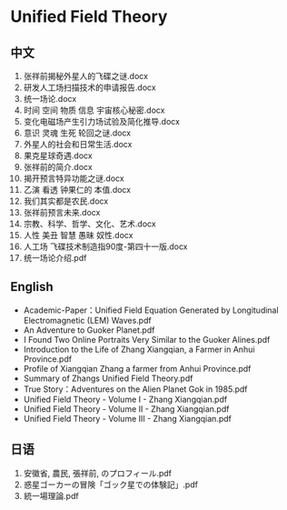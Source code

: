 # Unified Field Theory

## 中文

1. 张祥前揭秘外星人的飞碟之谜.docx
2. 研发人工场扫描技术的申请报告.docx
3. 统一场论.docx
4. 时间 空间  物质 信息 宇宙核心秘密.docx
5. 变化电磁场产生引力场试验及简化推导.docx
6. 意识 灵魂  生死 轮回之谜.docx
7. 外星人的社会和日常生活.docx
8. 果克星球奇遇.docx
9. 张祥前的简介.docx
10. 揭开预言特异功能之谜.docx
11. 乙演 看透 钟果仁的 本值.docx
12. 我们其实都是农民.docx
13. 张祥前预言未来.docx
14. 宗教、科学、哲学、文化、艺术.docx
15. 人性 美丑 智慧 愚昧 奴性.docx
16. 人工场 飞碟技术制造指90度-第四十一版.docx
17. 统一场论介绍.pdf



## English

- Academic-Paper：Unified Field Equation Generated by Longitudinal Electromagnetic (LEM) Waves.pdf
- An Adventure to Guoker Planet.pdf
- I Found Two Online Portraits Very Similar to the Guoker Alines.pdf
- Introduction to the Life of Zhang Xiangqian, a Farmer in Anhui Province.pdf
- Profile of Xiangqian Zhang a farmer from Anhui Province.pdf
- Summary of Zhangs Unified Field Theory.pdf
- True Story：Adventures on the Alien Planet Gok in 1985.pdf
- Unified Field Theory - Volume I - Zhang Xiangqian.pdf
- Unified Field Theory - Volume II - Zhang Xiangqian.pdf
- Unified Field Theory - Volume III - Zhang Xiangqian.pdf

## 日语

1. 安徽省, 農民, 張祥前, のプロフィール.pdf
1. 惑星ゴーカーの冒険「ゴック星での体験記」.pdf
1. 統一場理論.pdf